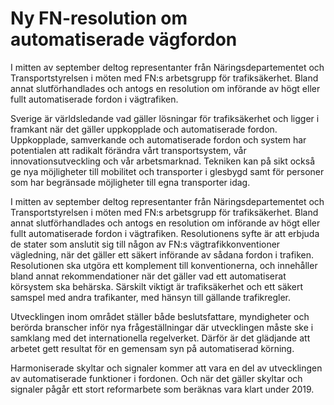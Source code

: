 # Ny FN-resolution om automatiserade vägfordon

I mitten av september deltog representanter från Näringsdepartementet och Transportstyrelsen i möten med FN:s arbetsgrupp för trafiksäkerhet. Bland annat slutförhandlades och antogs en resolution om införande av högt eller fullt automatiserade fordon i vägtrafiken.


Sverige är världsledande vad gäller lösningar för trafiksäkerhet och ligger i framkant när det gäller uppkopplade och automatiserade fordon. Uppkopplade, samverkande och automatiserade fordon och system har potentialen att radikalt förändra vårt transportsystem, vår innovationsutveckling och vår arbetsmarknad. Tekniken kan på sikt också ge nya möjligheter till mobilitet och transporter i glesbygd samt för personer som har begränsade möjligheter till egna transporter idag.

I mitten av september deltog representanter från Näringsdepartementet och Transportstyrelsen i möten med FN:s arbetsgrupp för trafiksäkerhet. Bland annat slutförhandlades och antogs en resolution om införande av högt eller fullt automatiserade fordon i vägtrafiken. Resolutionens syfte är att erbjuda de stater som anslutit sig till någon av FN:s vägtrafikkonventioner vägledning, när det gäller ett säkert införande av sådana fordon i trafiken. Resolutionen ska utgöra ett komplement till konventionerna, och innehåller bland annat rekommendationer när det gäller vad ett automatiserat körsystem ska behärska. Särskilt viktigt är trafiksäkerhet och ett säkert samspel med andra trafikanter, med hänsyn till gällande trafikregler.

Utvecklingen inom området ställer både beslutsfattare, myndigheter och berörda branscher inför nya frågeställningar där utvecklingen måste ske i samklang med det internationella regelverket. Därför är det glädjande att arbetet gett resultat för en gemensam syn på automatiserad körning.

Harmoniserade skyltar och signaler kommer att vara en del av utvecklingen av automatiserade funktioner i fordonen. Och när det gäller skyltar och signaler pågår ett stort reformarbete som beräknas vara klart under 2019\.
